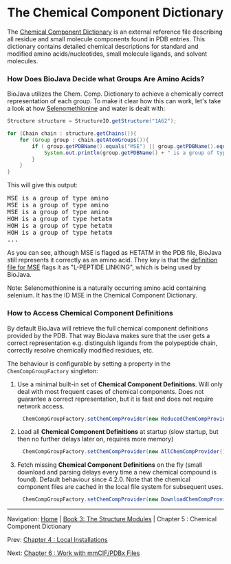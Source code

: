 The Chemical Component Dictionary
=================================

The [Chemical Component Dictionary](http://www.wwpdb.org/ccd.html) is an external reference file describing all residue and small molecule components found in PDB entries. This dictionary contains detailed chemical descriptions for standard and modified amino acids/nucleotides, small molecule ligands, and solvent molecules.

### How Does BioJava Decide what Groups Are Amino Acids?

BioJava utilizes the Chem. Comp. Dictionary to achieve a chemically correct representation of each group. To make it clear how this can work, let's take a look at how [Selenomethionine](http://en.wikipedia.org/wiki/Selenomethionine) and water is dealt with:

```java
Structure structure = StructureIO.getStructure("1A62");

for (Chain chain : structure.getChains()){
    for (Group group : chain.getAtomGroups()){
        if ( group.getPDBName().equals("MSE") || group.getPDBName().equals("HOH")){
            System.out.println(group.getPDBName() + " is a group of type " + group.getType());
        }
    }
}
```

This will give this output:

<pre>
MSE is a group of type amino
MSE is a group of type amino
MSE is a group of type amino
HOH is a group of type hetatm
HOH is a group of type hetatm
HOH is a group of type hetatm
...
</pre>

As you can see, although MSE is flaged as HETATM in the PDB file, BioJava still represents it correctly as an amino acid. They key is that the [definition file for MSE](http://www.rcsb.org/pdb/files/ligand/MSE.cif) flags it as "L-PEPTIDE LINKING", which is being used by BioJava.

Note: Selenomethionine is a naturally occurring amino acid containing selenium. It has the ID MSE in the Chemical Component Dictionary.


### How to Access Chemical Component Definitions

By default BioJava will retrieve the full chemical component definitions provided by the PDB. That way BioJava makes sure that the user gets a correct representation e.g. distinguish ligands from the polypeptide chain, correctly resolve chemically modified residues, etc.

The behaviour is configurable by setting a property in the `ChemCompGroupFactory` singleton:

1. Use a minimal built-in set of **Chemical Component Definitions**. Will only deal with most frequent cases of chemical components. Does not guarantee a correct representation, but it is fast and does not require network access.
```java
     ChemCompGroupFactory.setChemCompProvider(new ReducedChemCompProvider());
```
2. Load all **Chemical Component Definitions**  at startup (slow startup, but then no further delays later on, requires more memory)
```java
     ChemCompGroupFactory.setChemCompProvider(new AllChemCompProvider());
```
3. Fetch missing **Chemical Component Definitions** on the fly (small download and parsing delays every time a new chemical compound is found). Default behaviour since 4.2.0. Note that the chemical component files are cached in the local file system for subsequent uses.
```java
     ChemCompGroupFactory.setChemCompProvider(new DownloadChemCompProvider());
```


<!--automatically generated footer-->

---

Navigation:
[Home](../README.md)
| [Book 3: The Structure Modules](README.md)
| Chapter 5 : Chemical Component Dictionary

Prev: [Chapter 4 : Local Installations](caching.md)

Next: [Chapter 6 : Work with mmCIF/PDBx Files](mmcif.md)
